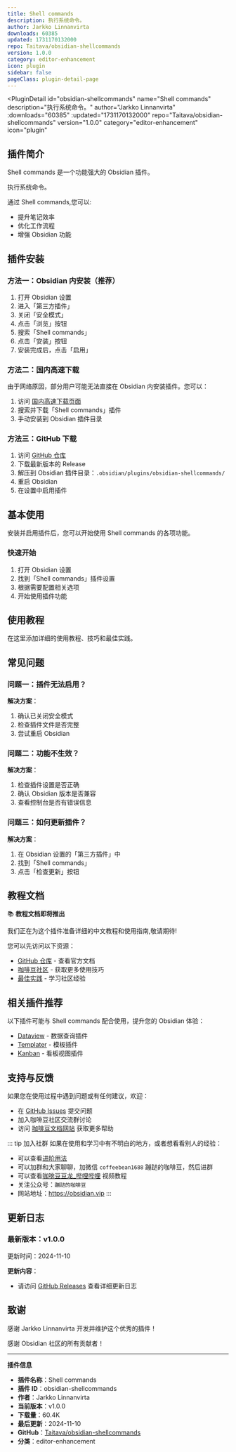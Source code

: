 ```yaml
---
title: Shell commands
description: 执行系统命令。
author: Jarkko Linnanvirta
downloads: 60385
updated: 1731170132000
repo: Taitava/obsidian-shellcommands
version: 1.0.0
category: editor-enhancement
icon: plugin
sidebar: false
pageClass: plugin-detail-page
---
```


<PluginDetail
  id="obsidian-shellcommands"
  name="Shell commands"
  description="执行系统命令。"
  author="Jarkko Linnanvirta"
  :downloads="60385"
  :updated="1731170132000"
  repo="Taitava/obsidian-shellcommands"
  version="1.0.0"
  category="editor-enhancement"
  icon="plugin"
>

<!-- AUTO_GENERATED_START -->
## 插件简介

Shell commands 是一个功能强大的 Obsidian 插件。

执行系统命令。

通过 Shell commands,您可以:

- 提升笔记效率
- 优化工作流程
- 增强 Obsidian 功能

<!-- AUTO_GENERATED_END -->

<!-- AUTO_GENERATED_START -->
## 插件安装

### 方法一：Obsidian 内安装（推荐）

1. 打开 Obsidian 设置
2. 进入「第三方插件」
3. 关闭「安全模式」
4. 点击「浏览」按钮
5. 搜索「Shell commands」
6. 点击「安装」按钮
7. 安装完成后，点击「启用」

### 方法二：国内高速下载

由于网络原因，部分用户可能无法直接在 Obsidian 内安装插件。您可以：

1. 访问 [国内高速下载页面](/zh/documentation/obsidian-plugins-download.html)
2. 搜索并下载「Shell commands」插件
3. 手动安装到 Obsidian 插件目录

### 方法三：GitHub 下载

1. 访问 [GitHub 仓库](https://github.com/Taitava/obsidian-shellcommands)
2. 下载最新版本的 Release
3. 解压到 Obsidian 插件目录：`.obsidian/plugins/obsidian-shellcommands/`
4. 重启 Obsidian
5. 在设置中启用插件

## 基本使用

安装并启用插件后，您可以开始使用 Shell commands 的各项功能。

### 快速开始

1. 打开 Obsidian 设置
2. 找到「Shell commands」插件设置
3. 根据需要配置相关选项
4. 开始使用插件功能

<!-- AUTO_GENERATED_END -->

<!-- CUSTOM_CONTENT_START:tutorial -->
## 使用教程

在这里添加详细的使用教程、技巧和最佳实践。

<!-- CUSTOM_CONTENT_END:tutorial -->

<!-- SHARED_CONTENT_START -->
## 常见问题

### 问题一：插件无法启用？

**解决方案**：
1. 确认已关闭安全模式
2. 检查插件文件是否完整
3. 尝试重启 Obsidian

### 问题二：功能不生效？

**解决方案**：
1. 检查插件设置是否正确
2. 确认 Obsidian 版本是否兼容
3. 查看控制台是否有错误信息

### 问题三：如何更新插件？

**解决方案**：
1. 在 Obsidian 设置的「第三方插件」中
2. 找到「Shell commands」
3. 点击「检查更新」按钮

## 教程文档

📚 **教程文档即将推出**

我们正在为这个插件准备详细的中文教程和使用指南,敬请期待!

您可以先访问以下资源：
- [GitHub 仓库](https://github.com/Taitava/obsidian-shellcommands) - 查看官方文档
- [咖啡豆社区](/zh/bases/) - 获取更多使用技巧
- [最佳实践](/zh/best-practices/) - 学习社区经验

## 相关插件推荐

以下插件可能与 Shell commands 配合使用，提升您的 Obsidian 体验：

- [Dataview](/zh/plugins/dataview.html) - 数据查询插件
- [Templater](/zh/plugins/templater-obsidian.html) - 模板插件
- [Kanban](/zh/plugins/obsidian-kanban.html) - 看板视图插件

## 支持与反馈

如果您在使用过程中遇到问题或有任何建议，欢迎：

- 在 [GitHub Issues](https://github.com/Taitava/obsidian-shellcommands/issues) 提交问题
- 加入咖啡豆社区交流群讨论
- 访问 [咖啡豆文档网站](https://obsidian.vip) 获取更多帮助

::: tip 加入社群
如果在使用和学习中有不明白的地方，或者想看看别人的经验：
- 可以查看[进阶用法](/zh/advanced)
- 可以加群和大家聊聊，加微信 `coffeebean1688` 蹦跶的咖啡豆，然后进群
- 可以查看[咖啡豆豆龙_哔哩哔哩](https://space.bilibili.com/618777356) 视频教程
- 关注公众号：`蹦跶的咖啡豆`
- 网站地址：https://obsidian.vip
:::
<!-- SHARED_CONTENT_END -->

<!-- AUTO_GENERATED_START -->
## 更新日志

### 最新版本：v1.0.0

更新时间：2024-11-10

**更新内容**：
- 请访问 [GitHub Releases](https://github.com/Taitava/obsidian-shellcommands/releases) 查看详细更新日志

## 致谢

感谢 Jarkko Linnanvirta 开发并维护这个优秀的插件！

感谢 Obsidian 社区的所有贡献者！

---

**插件信息**
- **插件名称**：Shell commands
- **插件 ID**：obsidian-shellcommands
- **作者**：Jarkko Linnanvirta
- **当前版本**：v1.0.0
- **下载量**：60.4K
- **最后更新**：2024-11-10
- **GitHub**：[Taitava/obsidian-shellcommands](https://github.com/Taitava/obsidian-shellcommands)
- **分类**：editor-enhancement
<!-- AUTO_GENERATED_END -->

</PluginDetail>

